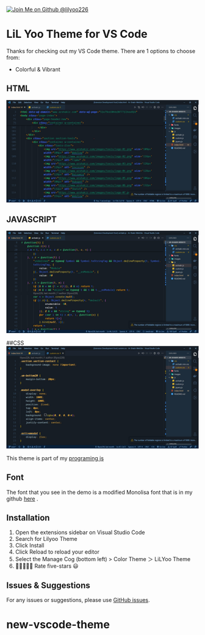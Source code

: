 [![Join Me on Github @lilyoo226](https://img.shields.io/badge/-Become%20A%20VS%20Code%20SuperHero%20%E2%86%92-gray.svg?colorB=ff652f)](https://github.com/lilyoo226)

# LiL Yoo Theme for VS Code

Thanks for checking out my VS Code theme. There are 1 options to choose from:

- Colorful & Vibrant

## HTML
[![LiL Yoo Theme Demo](./images/1.jpg)](https://github.com/lilyoo226)

## JAVASCRIPT
[![LiL Yoo Theme Demo](./images/2.jpg)](https://github.com/lilyoo226)

##CSS
[![LiL Yoo Theme Demo](./images/3.jpg)](https://github.com/lilyoo226)



This theme is part of my [programing js](https://github.com/lilyoo226)



## Font

The font that you see in the demo is a modified Monolisa font that is in my github [here](https://github.com/lilyoo226/fonts-vscode)
.



## Installation

1. Open the extensions sidebar on Visual Studio Code
1. Search for Lilyoo Theme
1. Click Install
1. Click Reload to reload your editor
1. Select the Manage Cog (bottom left) > Color Theme ＞ LiLYoo Theme
1. 🌟🌟🌟🌟🌟 Rate five-stars 😃

## Issues & Suggestions

For any issues or suggestions, please use [GitHub issues](https://github.com/lilyoo226/LiL-Yoo-theme/issues).

# new-vscode-theme
